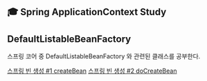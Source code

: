 ## 🎓 Spring ApplicationContext Study

## DefaultListableBeanFactory

스프링 코어 중 DefaultListableBeanFactory 와 관련된 클래스를 공부한다.

[스프링 빈 생성 #1 createBean](https://github.com/YounHyunJun/spring-context-study/blob/master/summary/1.%20doCreateBean.md)
[스프링 빈 생성 #2 doCreateBean](https://github.com/YounHyunJun/spring-context-study/blob/master/summary/1.%20doCreateBean.md)
